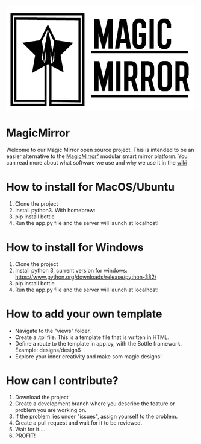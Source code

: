 ![Logo](logos.png)
# MagicMirror
Welcome to our Magic Mirror open source project. This is intended to be an easier alternative to the [MagicMirror²](https://github.com/MichMich/MagicMirror) modular smart mirror platform. You can read more about what software we use and why we use it in the [wiki](https://github.com/Rundez/MagicMirror/wiki)

# How to install for MacOS/Ubuntu
1. Clone the project
2. Install python3. With homebrew: <brew install python3>
3. pip install bottle
4. Run the app.py file and the server will launch at localhost! 

# How to install for Windows
1. Clone the project
2. Install python 3, current version for windows: https://www.python.org/downloads/release/python-382/
3. pip install bottle
4. Run the app.py file and the server will launch at localhost! 


# How to add your own template
* Navigate to the "views" folder.
* Create a .tpl file. This is a template file that is written in HTML.
* Define a route to the template in app.py, with the Bottle framework. Example: designs/design6
* Explore your inner creativity and make som magic designs!


# How can I contribute?
1. Download the project
2. Create a development branch where you describe the feature or problem you are working on. 
3. If the problem lies under "issues", assign yourself to the problem. 
4. Create a pull request and wait for it to be reviewed. 
5. Wait for it....
6. PROFIT! 
